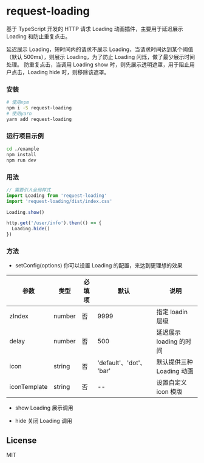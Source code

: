 # request-loading

基于 TypeScript 开发的 HTTP 请求 Loading 动画插件，主要用于延迟展示 Loading 和防止重复点击。

延迟展示 Loading，短时间内的请求不展示 Loading，当请求时间达到某个阈值（默认 500ms），则展示 Loading，为了防止 Loading 闪烁，做了最少展示时间处理。
防重复点击，当调用 Loading show 时，则先展示透明遮罩，用于阻止用户点击，Loading hide 时，则移除该遮罩。

### 安装

```bash
# 使用npm
npm i -S request-loading
# 使用yarn
yarn add request-loading
```

### 运行项目示例

```bash
cd ./example
npm install
npm run dev
```

### 用法

```ts
// 需要引入全局样式
import Loading from 'request-loading'
import 'request-loading/dist/index.css'

Loading.show()

http.get('/user/info').then(() => {
  Loading.hide()
})
```

### 方法

- setConfig(options)
  你可以设置 Loading 的配置，来达到更理想的效果

| 参数         | 类型   | 必填项 | 默认                     | 说明                      |
| ------------ | ------ | ------ | ------------------------ | ------------------------- |
| zIndex       | number | 否     | 9999                     | 指定 loadin 层级          |
| delay        | number | 否     | 500                      | 延迟展示 loading 的时间   |
| icon         | string | 否     | 'default'、'dot'、 'bar' | 默认提供三种 Loading 动画 |
| iconTemplate | string | 否     | --                       | 设置自定义 icon 模版      |

- show
  Loading 展示调用

- hide
  关闭 Loading 调用

## License

MIT
